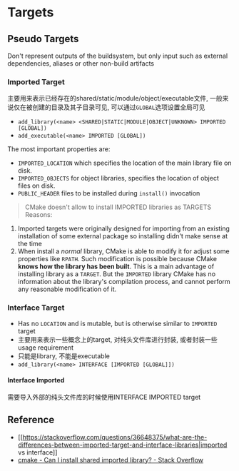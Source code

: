 # Targets

## Pseudo Targets
Don't represent outputs of the buildsystem, but only input such as external dependencies, aliases or other non-build artifacts

### Imported Target
主要用来表示已经存在的shared/static/module/object/executable文件, 一般来说仅在被创建的目录及其子目录可见, 可以通过`GLOBAL`选项设置全局可见

* `add_library(<name> <SHARED|STATIC|MODULE|OBJECT|UNKNOWN> IMPORTED [GLOBAL])`
* `add_executable(<name> IMPORTED [GLOBAL])`

The most important properties are:
* `IMPORTED_LOCATION` which specifies the location of the main library file on disk.
* `IMPORTED_OBJECTS` for object libraries, specifies the location of object files on disk.
* `PUBLIC_HEADER` files to be installed during `install()` invocation

> CMake doesn't allow to install IMPORTED libraries as TARGETS
Reasons:
1. Imported targets were originally designed for importing from an existing installation of some external package so installing didn't make sense at the time
2. When install a *normal* library, CMake is able to modify it for adjust some properties like `RPATH`.
   Such modification is possible because CMake **knows how the library has been built**.
   This is a main advantage of installing library as a `TARGET`.
   But the `IMPORTED` library CMake has no information about the library's compilation process, and cannot perform any reasonable modification of it.

### Interface Target
* Has no `LOCATION` and is mutable, but is otherwise similar to `IMPORTED` target
* 主要用来表示一些概念上的target, 对纯头文件库进行封装, 或者封装一些usage requirement
* 只能是library, 不能是executable
* `add_library(<name> INTERFACE [IMPORTED [GLOBAL]])`

#### Interface Imported
需要导入外部的纯头文件库的时候使用INTERFACE IMPORTED target

## Reference
* [[https://stackoverflow.com/questions/36648375/what-are-the-differences-between-imported-target-and-interface-libraries|imported vs interface]]
* [cmake - Can I install shared imported library? - Stack Overflow](https://stackoverflow.com/questions/41175354/can-i-install-shared-imported-library)
